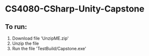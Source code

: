 # CS4080-CSharp-Unity-Capstone

## To run:

1. Download file 'UnzipME.zip'
2. Unzip the file
3. Run the file 'TestBuild/Capstone.exe'
